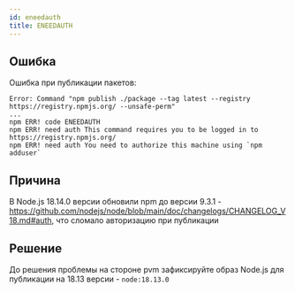 ```yaml
---
id: eneedauth
title: ENEEDAUTH
---
```


## Ошибка

Ошибка при публикации пакетов:

```
Error: Command "npm publish ./package --tag latest --registry https://registry.npmjs.org/ --unsafe-perm"
...
npm ERR! code ENEEDAUTH
npm ERR! need auth This command requires you to be logged in to https://registry.npmjs.org/
npm ERR! need auth You need to authorize this machine using `npm adduser`   
```

## Причина

В Node.js 18.14.0 версии обновили npm до версии 9.3.1 - https://github.com/nodejs/node/blob/main/doc/changelogs/CHANGELOG_V18.md#auth, что сломало авторизацию при публикации

## Решение

До решения проблемы на стороне pvm зафиксируйте образ Node.js для публикации на 18.13 версии - `node:18.13.0`
